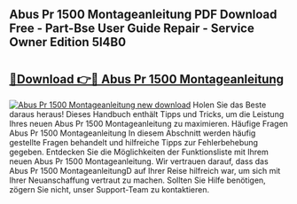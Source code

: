 ## Abus Pr 1500 Montageanleitung PDF Download Free - Part-Bse User Guide Repair - Service Owner Edition 5I4B0

# <h2><a href="http://df8nha.blite.top/?on=Abus+Pr+1500+Montageanleitung">🔗Download 👉🔴 Abus Pr 1500 Montageanleitung</a></h2>

[![Abus Pr 1500 Montageanleitung new download](https://i.imgur.com/lujVjoI.png)](http://df8nha.blite.top/?on=Abus+Pr+1500+Montageanleitung)
Holen Sie das Beste daraus heraus! Dieses Handbuch enthält Tipps und Tricks, um die Leistung Ihres neuen Abus Pr 1500 Montageanleitung zu maximieren. Häufige Fragen Abus Pr 1500 Montageanleitung In diesem Abschnitt werden häufig gestellte Fragen behandelt und hilfreiche Tipps zur Fehlerbehebung gegeben. Entdecken Sie die Möglichkeiten der Funktionsliste mit Ihrem neuen Abus Pr 1500 Montageanleitung. Wir vertrauen darauf, dass das Abus Pr 1500 MontageanleitungD auf Ihrer Reise hilfreich war, um sich mit Ihrer Neuanschaffung vertraut zu machen. Sollten Sie Hilfe benötigen, zögern Sie nicht, unser Support-Team zu kontaktieren.
